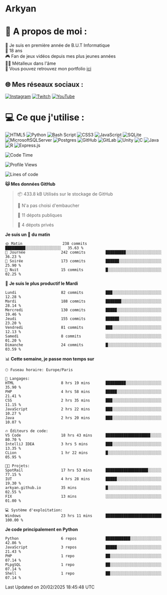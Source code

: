 # Arkyan
 # 💫 A propos de moi :
📖 Je suis en première année de B.U.T Informatique  
🎂 18 ans  
🎮 Fan de jeux vidéos depuis mes plus jeunes années  
🤘🏻 Métalleux dans l'âme  
📕 Vous pouvez retrouvez mon portfolio [ici](https://arkyanportfolio.netlify.app/)

## 🌐 Mes réseaux sociaux :
[![Instagram](https://img.shields.io/badge/Instagram-%23E4405F.svg?logo=Instagram&logoColor=white)](https://instagram.com/arkyan25) [![Twitch](https://img.shields.io/badge/Twitch-%239146FF.svg?logo=Twitch&logoColor=white)](https://twitch.tv/arkyan_) [![YouTube](https://img.shields.io/badge/YouTube-%23FF0000.svg?logo=YouTube&logoColor=white)](https://youtube.com/@arkyan_) 

# 💻 Ce que j'utilise :
![HTML5](https://img.shields.io/badge/html5-%23E34F26.svg?style=for-the-badge&logo=html5&logoColor=white) ![Python](https://img.shields.io/badge/python-3670A0?style=for-the-badge&logo=python&logoColor=ffdd54) ![Bash Script](https://img.shields.io/badge/bash_script-%23121011.svg?style=for-the-badge&logo=gnu-bash&logoColor=white) ![CSS3](https://img.shields.io/badge/css3-%231572B6.svg?style=for-the-badge&logo=css3&logoColor=white) ![JavaScript](https://img.shields.io/badge/javascript-%23323330.svg?style=for-the-badge&logo=javascript&logoColor=%23F7DF1E) ![SQLite](https://img.shields.io/badge/sqlite-%2307405e.svg?style=for-the-badge&logo=sqlite&logoColor=white) ![MicrosoftSQLServer](https://img.shields.io/badge/Microsoft%20SQL%20Server-CC2927?style=for-the-badge&logo=microsoft%20sql%20server&logoColor=white) ![Postgres](https://img.shields.io/badge/postgres-%23316192.svg?style=for-the-badge&logo=postgresql&logoColor=white) ![GitHub](https://img.shields.io/badge/github-%23121011.svg?style=for-the-badge&logo=github&logoColor=white) ![GitLab](https://img.shields.io/badge/gitlab-%23181717.svg?style=for-the-badge&logo=gitlab&logoColor=white) ![Unity](https://img.shields.io/badge/unity-%23000000.svg?style=for-the-badge&logo=unity&logoColor=white)  ![C](https://img.shields.io/badge/c-%2300599C.svg?style=for-the-badge&logo=c&logoColor=white) ![Java](https://img.shields.io/badge/java-%23ED8B00.svg?style=for-the-badge&logo=openjdk&logoColor=white) ![R](https://img.shields.io/badge/r-%23276DC3.svg?style=for-the-badge&logo=r&logoColor=white) ![Express.js](https://img.shields.io/badge/express.js-%23404d59.svg?style=for-the-badge&logo=express&logoColor=%2361DAFB)

<!--START_SECTION:waka-->
![Code Time](http://img.shields.io/badge/Code%20Time-268%20hrs%2056%20mins-blue)

![Profile Views](http://img.shields.io/badge/Vues%20du%20profil-0-blue)

![Lines of code](https://img.shields.io/badge/Depuis%20Hello%20World%2C%20j%27ai%20%C3%A9crit-5.0%20million%20Lignes%20de%20code-blue)

**🐱 Mes données GitHub** 

> 📦 433.8 kB Utilisés sur le stockage de GitHub 
 > 
> 🚫 N'a pas choisi d'embaucher
 > 
> 📜 11 dépots publiques 
 > 
> 🔑 4 dépots privés 
 > 
**Je suis un 🐤 du matin** 

```text
🌞 Matin                  238 commits         █████████░░░░░░░░░░░░░░░░   35.63 % 
🌆 Journée                242 commits         █████████░░░░░░░░░░░░░░░░   36.23 % 
🌃 Soirée                 173 commits         ██████░░░░░░░░░░░░░░░░░░░   25.90 % 
🌙 Nuit                   15 commits          █░░░░░░░░░░░░░░░░░░░░░░░░   02.25 % 
```
📅 **Je suis le plus productif le Mardi** 

```text
Lundi                    82 commits          ███░░░░░░░░░░░░░░░░░░░░░░   12.28 % 
Mardi                    188 commits         ███████░░░░░░░░░░░░░░░░░░   28.14 % 
Mercredi                 130 commits         █████░░░░░░░░░░░░░░░░░░░░   19.46 % 
Jeudi                    155 commits         ██████░░░░░░░░░░░░░░░░░░░   23.20 % 
Vendredi                 81 commits          ███░░░░░░░░░░░░░░░░░░░░░░   12.13 % 
Samedi                   8 commits           ░░░░░░░░░░░░░░░░░░░░░░░░░   01.20 % 
Dimanche                 24 commits          █░░░░░░░░░░░░░░░░░░░░░░░░   03.59 % 
```


📊 **Cette semaine, je passe mon temps sur** 

```text
🕑︎ Fuseau horaire: Europe/Paris

💬 Langages: 
HTML                     8 hrs 19 mins       █████████░░░░░░░░░░░░░░░░   35.90 % 
PHP                      4 hrs 58 mins       █████░░░░░░░░░░░░░░░░░░░░   21.41 % 
CSS                      2 hrs 35 mins       ███░░░░░░░░░░░░░░░░░░░░░░   11.15 % 
JavaScript               2 hrs 22 mins       ███░░░░░░░░░░░░░░░░░░░░░░   10.27 % 
Java                     2 hrs 20 mins       ███░░░░░░░░░░░░░░░░░░░░░░   10.07 % 

🔥 Éditeurs de code: 
VS Code                  18 hrs 43 mins      ████████████████████░░░░░   80.70 % 
IntelliJ IDEA            3 hrs 5 mins        ███░░░░░░░░░░░░░░░░░░░░░░   13.35 % 
CLion                    1 hr 22 mins        █░░░░░░░░░░░░░░░░░░░░░░░░   05.95 % 

🐱‍💻 Projets: 
SpotRail                 17 hrs 53 mins      ███████████████████░░░░░░   77.15 % 
IUT                      4 hrs 28 mins       █████░░░░░░░░░░░░░░░░░░░░   19.30 % 
arkyan.github.io         35 mins             █░░░░░░░░░░░░░░░░░░░░░░░░   02.55 % 
FIX                      13 mins             ░░░░░░░░░░░░░░░░░░░░░░░░░   01.00 % 

💻 Système d'exploitation: 
Windows                  23 hrs 11 mins      █████████████████████████   100.00 % 
```

**Je code principalement en Python** 

```text
Python                   6 repos             ███████████░░░░░░░░░░░░░░   42.86 % 
JavaScript               3 repos             █████░░░░░░░░░░░░░░░░░░░░   21.43 % 
PHP                      1 repo              ██░░░░░░░░░░░░░░░░░░░░░░░   07.14 % 
PLpgSQL                  1 repo              ██░░░░░░░░░░░░░░░░░░░░░░░   07.14 % 
Shell                    1 repo              ██░░░░░░░░░░░░░░░░░░░░░░░   07.14 % 
```




 Last Updated on 20/02/2025 18:45:48 UTC
<!--END_SECTION:waka-->

<!--START_SECTION:SHOW_PROJECTS-->
<!--END_SECTION:SHOW_PROJECTS-->

<!--START_SECTION:SHOW_LINES_OF_CODE-->
<!--END_SECTION:SHOW_LINES_OF_CODE-->

<!--START_SECTION:SHOW_TOTAL_CODE_TIME-->
<!--END_SECTION:SHOW_TOTAL_CODE_TIME-->

<!--START_SECTION:SHOW_PROFILE_VIEWS-->
<!--END_SECTION:SHOW_PROFILE_VIEWS-->

<!--START_SECTION:SHOW_COMMIT-->
<!--END_SECTION:SHOW_COMMIT-->

<!--START_SECTION:SHOW_DAYS_OF_WEEK-->
<!--END_SECTION:SHOW_DAYS_OF_WEEK-->

<!--START_SECTION:SHOW_LANGUAGE-->
<!--END_SECTION:SHOW_LANGUAGE-->

<!--START_SECTION:SHOW_TIMEZONE-->
<!--END_SECTION:SHOW_TIMEZONE-->

<!--START_SECTION:SHOW_LANGUAGE_PER_REPO-->
<!--END_SECTION:SHOW_LANGUAGE_PER_REPO-->

<!--START_SECTION:SHOW_SHORT_INFO-->
<!--END_SECTION:SHOW_SHORT_INFO-->
